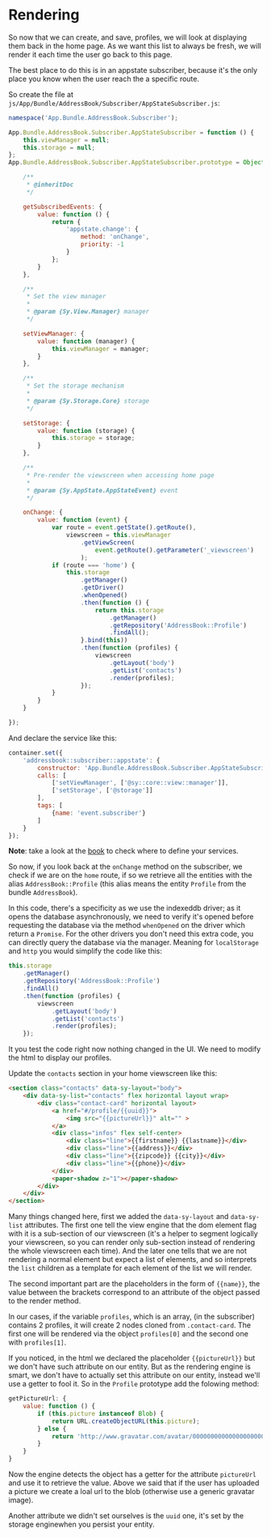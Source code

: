 # Rendering

So now that we can create, and save, profiles, we will look at displaying them back in the home page. As we want this list to always be fresh, we will render it each time the user go back to this page.

The best place to do this is in an appstate subscriber, because it's the only place you know when the user reach the a specific route.

So create the file at `js/App/Bundle/AddressBook/Subscriber/AppStateSubscriber.js`:

```js
namespace('App.Bundle.AddressBook.Subscriber');

App.Bundle.AddressBook.Subscriber.AppStateSubscriber = function () {
    this.viewManager = null;
    this.storage = null;
};
App.Bundle.AddressBook.Subscriber.AppStateSubscriber.prototype = Object.create(Sy.EventSubscriberInterface.prototype, {

    /**
     * @inheritDoc
     */

    getSubscribedEvents: {
        value: function () {
            return {
                'appstate.change': {
                    method: 'onChange',
                    priority: -1
                }
            };
        }
    },

    /**
     * Set the view manager
     *
     * @param {Sy.View.Manager} manager
     */

    setViewManager: {
        value: function (manager) {
            this.viewManager = manager;
        }
    },

    /**
     * Set the storage mechanism
     *
     * @param {Sy.Storage.Core} storage
     */

    setStorage: {
        value: function (storage) {
            this.storage = storage;
        }
    },

    /**
     * Pre-render the viewscreen when accessing home page
     *
     * @param {Sy.AppState.AppStateEvent} event
     */

    onChange: {
        value: function (event) {
            var route = event.getState().getRoute(),
                viewscreen = this.viewManager
                    .getViewScreen(
                        event.getRoute().getParameter('_viewscreen')
                    );
            if (route === 'home') {
                this.storage
                    .getManager()
                    .getDriver()
                    .whenOpened()
                    .then(function () {
                        return this.storage
                            .getManager()
                            .getRepository('AddressBook::Profile')
                            .findAll();
                    }.bind(this))
                    .then(function (profiles) {
                        viewscreen
                            .getLayout('body')
                            .getList('contacts')
                            .render(profiles);
                    });
            }
        }
    }

});
```
And declare the service like this:
```js
container.set({
    'addressbook::subscriber::appstate': {
        constructor: 'App.Bundle.AddressBook.Subscriber.AppStateSubscriber',
        calls: [
            ['setViewManager', ['@sy::core::view::manager']],
            ['setStorage', ['@storage']]
        ],
        tags: [
            {name: 'event.subscriber'}
        ]
    }
});
```
**Note**: take a look at the [book](../book/service-container.md) to check where to define your services.

So now, if you look back at the `onChange` method on the subscriber, we check if we are on the `home` route, if so we retrieve all the entities with the alias `AddressBook::Profile` (this alias means the entity `Profile` from the bundle `AddressBook`).

In this code, there's a specificity as we use the indexeddb driver; as it opens the database asynchronously, we need to verify it's opened before requesting the database via the method `whenOpened` on the driver which return a `Promise`. For the other drivers you don't need this extra code, you can directly query the database via the manager. Meaning for `localStorage` and `http` you would simplify the code like this:

```js
this.storage
    .getManager()
    .getRepository('AddressBook::Profile')
    .findAll()
    .then(function (profiles) {
        viewscreen
            .getLayout('body')
            .getList('contacts')
            .render(profiles);
    });
```

It you test the code right now nothing changed in the UI. We need to modify the html to display our profiles.

Update the `contacts` section in your home viewscreen like this:

```html
<section class="contacts" data-sy-layout="body">
    <div data-sy-list="contacts" flex horizontal layout wrap>
        <div class="contact-card" horizontal layout>
            <a href="#/profile/{{uuid}}">
                <img src="{{pictureUrl}}" alt="" >
            </a>
            <div class="infos" flex self-center>
                <div class="line">{{firstname}} {{lastname}}</div>
                <div class="line">{{address}}</div>
                <div class="line">{{zipcode}} {{city}}</div>
                <div class="line">{{phone}}</div>
            </div>
            <paper-shadow z="1"></paper-shadow>
        </div>
    </div>
</section>
```
Many things changed here, first we added the `data-sy-layout` and `data-sy-list` attributes. The first one tell the view engine that the dom element flag with it is a sub-section of our viewscreen (it's a helper to segment logically your viewscreen, so you can render only sub-section instead of rendering the whole viewscreen each time). And the later one tells that we are not rendering a normal element but expect a list of elements, and so interprets the `list` children as a template for each element of the list we will render.

The second important part are the placeholders in the form of `{{name}}`, the value between the brackets correspond to an attribute of the object passed to the render method.

In our cases, if the variable `profiles`, which is an array, (in the subscriber) contains 2 profiles, it will create 2 nodes cloned from `.contact-card`. The first one will be rendered via the object `profiles[0]` and the second one with `profiles[1]`.

If you noticed, in the html we declared the placeholder `{{pictureUrl}}` but we don't have such attribute on our entity. But as the rendering engine is smart, we don't have to actually set this attribute on our entity, instead we'll use a getter to fool it. So in the `Profile` prototype add the folowing method:

```js
getPictureUrl: {
    value: function () {
        if (this.picture instanceof Blob) {
            return URL.createObjectURL(this.picture);
        } else {
            return 'http://www.gravatar.com/avatar/00000000000000000000000000000000?s=125';
        }
    }
}
```
Now the engine detects the object has a getter for the attribute `pictureUrl` and use it to retrieve the value. Above we said that if the user has uploaded a picture we create a loal url to the blob (otherwise use a generic gravatar image).

Another attribute we didn't set ourselves is the `uuid` one, it's set by the storage enginewhen you persist your entity.
